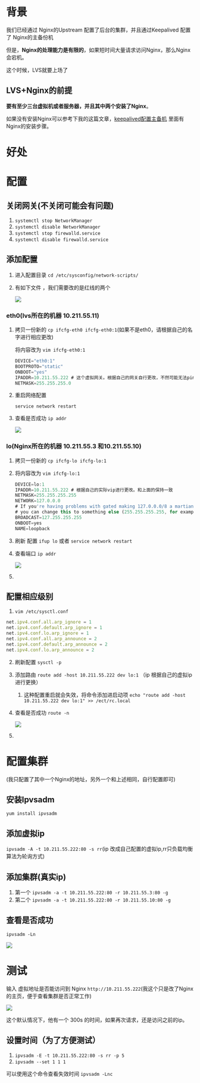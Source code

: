# 背景

我们已经通过 Nginx的Upstream 配置了后台的集群，并且通过Keepalived 配置了 Nginx的主备份机

但是，**Nginx的处理能力是有限的**，如果短时间大量请求访问Nginx，那么Nginx会宕机。

这个时候，LVS就要上场了



## LVS+Nginx的前提

**要有至少三台虚拟机或者服务器，并且其中两个安装了Nginx**。

如果没有安装Nginx可以参考下我的这篇文章，[keepalived配置主备机](https://github.com/leosanqing/food-shop/blob/master/2.0/blog/keepalived/README.md) 里面有Nginx的安装步骤。



# 好处



# 配置 

## 关闭网关(不关闭可能会有问题)

1. `systemctl stop NetworkManager`
2. `systemctl disable NetworkManager`
3. `systemctl stop firewalld.service`
4. `systemctl disable firewalld.service`

## 添加配置



1. 进入配置目录 `cd /etc/sysconfig/network-scripts/`

2. 有如下文件 ，我们需要改的是红线的两个

   ![](img/Xnip2020-01-12_12-54-59.jpg)

### eth0(lvs所在的机器  10.211.55.11)

1. 拷贝一份新的 `cp ifcfg-eth0 ifcfg-eth0:1`(如果不是eth0，请根据自己的名字进行相应更改)

   将内容改为 `vim ifcfg-eth0:1`

   ```javascript
   DEVICE="eth0:1" 
   BOOTPROTO="static"
   ONBOOT="yes"
   IPADDR=10.211.55.222 # 这个虚拟网关。根据自己的网关自行更改，不然可能无法ping通。如果是192.168.XX.XX 可能要改成 192.168开头的ip
   NETMASK=255.255.255.0
   ```

   

2. 重启网络配置

   `service network restart`

3. 查看是否成功 `ip addr`

   ![](img/Xnip2020-01-12_13-00-26.jpg)

   


### lo(Nginx所在的机器 10.211.55.3 和10.211.55.10)

1. 拷贝一份新的 `cp ifcfg-lo ifcfg-lo:1`

2. 将内容改为  `vim ifcfg-lo:1`

   ```javascript
   DEVICE=lo:1
   IPADDR=10.211.55.222 # 根据自己的实际vip进行更改。和上面的保持一致
   NETMASK=255.255.255.255
   NETWORK=127.0.0.0
   # If you're having problems with gated making 127.0.0.0/8 a martian,
   # you can change this to something else (255.255.255.255, for example)
   BROADCAST=127.255.255.255
   ONBOOT=yes
   NAME=loopback
   ```

3. 刷新 配置 `ifup lo` 或者 `service network restart`

4. 查看端口 `ip addr`

   ![](img/Xnip2020-01-12_14-41-19.jpg)

5. 

    

## 配置相应级别

1. `vim /etc/sysctl.conf `

```javascript
net.ipv4.conf.all.arp_ignore = 1
net.ipv4.conf.default.arp_ignore = 1
net.ipv4.conf.lo.arp_ignore = 1
net.ipv4.conf.all.arp_announce = 2
net.ipv4.conf.default.arp_announce = 2
net.ipv4.conf.lo.arp_announce = 2
```

2. 刷新配置 `sysctl -p`

3. 添加路由 `route add -host 10.211.55.222 dev lo:1` （ip 根据自己的虚拟ip进行更换）

   1. 这种配置重启就会失效，将命令添加进启动项 `echo "route add -host 10.211.55.222 dev lo:1" >> /ect/rc.local`

4. 查看是否成功 `route -n`

   ![](img/Xnip2020-01-12_14-53-25.jpg)

5. 

# 配置集群

(我只配置了其中一个Nginx的地址，另外一个和上述相同，自行配置即可)

## 安装Ipvsadm

`yum install ipvsadm `

## 添加虚拟ip

`ipvsadm -A -t 10.211.55.222:80 -s rr`(ip 改成自己配置的虚拟ip,rr只负载均衡算法为轮询方式)

## 添加集群(真实ip)

1. 第一个 `ipvsadm -a -t 10.211.55.222:80 -r 10.211.55.3:80 -g`
2. 第二个 `ipvsadm -a -t 10.211.55.222:80 -r 10.211.55.10:80 -g`

## 查看是否成功

`ipvsadm -Ln`

![](img/Xnip2020-01-12_15-49-13.jpg)



# 测试

输入 虚拟地址是否能访问到  Nginx `http://10.211.55.222`(我这个只是改了Nginx的主页，便于查看集群是否正常工作)



![](img/Xnip2020-01-12_16-04-37.jpg)

这个默认情况下，他有一个 300s 的时间，如果再次请求，还是访问之前的ip。

## 设置时间（为了方便测试）

1. `ipvsadm -E -t 10.211.55.222:80 -s rr -p 5`
2. `ipvsadm --set 1 1 1`

可以使用这个命令查看失效时间  `ipvsadm -Lnc`







